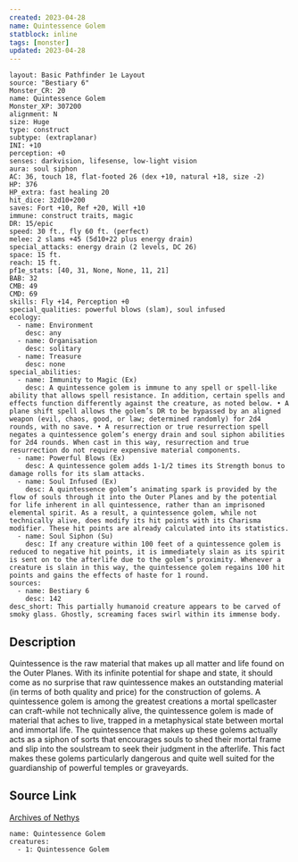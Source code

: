```yaml
---
created: 2023-04-28
name: Quintessence Golem
statblock: inline
tags: [monster]
updated: 2023-04-28
---
```

```statblock
layout: Basic Pathfinder 1e Layout
source: "Bestiary 6"
Monster_CR: 20
name: Quintessence Golem
Monster_XP: 307200
alignment: N
size: Huge
type: construct
subtype: (extraplanar)
INI: +10
perception: +0
senses: darkvision, lifesense, low-light vision
aura: soul siphon
AC: 36, touch 18, flat-footed 26 (dex +10, natural +18, size -2)
HP: 376
HP_extra: fast healing 20
hit_dice: 32d10+200
saves: Fort +10, Ref +20, Will +10
immune: construct traits, magic
DR: 15/epic
speed: 30 ft., fly 60 ft. (perfect)
melee: 2 slams +45 (5d10+22 plus energy drain)
special_attacks: energy drain (2 levels, DC 26)
space: 15 ft.
reach: 15 ft.
pf1e_stats: [40, 31, None, None, 11, 21]
BAB: 32
CMB: 49
CMD: 69
skills: Fly +14, Perception +0
special_qualities: powerful blows (slam), soul infused
ecology:
  - name: Environment
    desc: any
  - name: Organisation
    desc: solitary
  - name: Treasure
    desc: none
special_abilities:
  - name: Immunity to Magic (Ex)
    desc: A quintessence golem is immune to any spell or spell-like ability that allows spell resistance. In addition, certain spells and effects function differently against the creature, as noted below. • A plane shift spell allows the golem’s DR to be bypassed by an aligned weapon (evil, chaos, good, or law; determined randomly) for 2d4 rounds, with no save. • A resurrection or true resurrection spell negates a quintessence golem’s energy drain and soul siphon abilities for 2d4 rounds. When cast in this way, resurrection and true resurrection do not require expensive material components.
  - name: Powerful Blows (Ex)
    desc: A quintessence golem adds 1-1/2 times its Strength bonus to damage rolls for its slam attacks.
  - name: Soul Infused (Ex)
    desc: A quintessence golem’s animating spark is provided by the flow of souls through it into the Outer Planes and by the potential for life inherent in all quintessence, rather than an imprisoned elemental spirit. As a result, a quintessence golem, while not technically alive, does modify its hit points with its Charisma modifier. These hit points are already calculated into its statistics.
  - name: Soul Siphon (Su)
    desc: If any creature within 100 feet of a quintessence golem is reduced to negative hit points, it is immediately slain as its spirit is sent on to the afterlife due to the golem’s proximity. Whenever a creature is slain in this way, the quintessence golem regains 100 hit points and gains the effects of haste for 1 round.
sources:
  - name: Bestiary 6
    desc: 142
desc_short: This partially humanoid creature appears to be carved of smoky glass. Ghostly, screaming faces swirl within its immense body.
```
## Description
Quintessence is the raw material that makes up all matter and life found on the Outer Planes. With its infinite potential for shape and state, it should come as no surprise that raw quintessence makes an outstanding material (in terms of both quality and price) for the construction of golems. A quintessence golem is among the greatest creations a mortal spellcaster can craft-while not technically alive, the quintessence golem is made of material that aches to live, trapped in a metaphysical state between mortal and immortal life. The quintessence that makes up these golems actually acts as a siphon of sorts that encourages souls to shed their mortal frame and slip into the soulstream to seek their judgment in the afterlife. This fact makes these golems particularly dangerous and quite well suited for the guardianship of powerful temples or graveyards.
## Source Link
[Archives of Nethys](https://aonprd.com/MonsterDisplay.aspx?ItemName=Quintessence%20Golem)
```encounter-table
name: Quintessence Golem
creatures:
  - 1: Quintessence Golem
```
